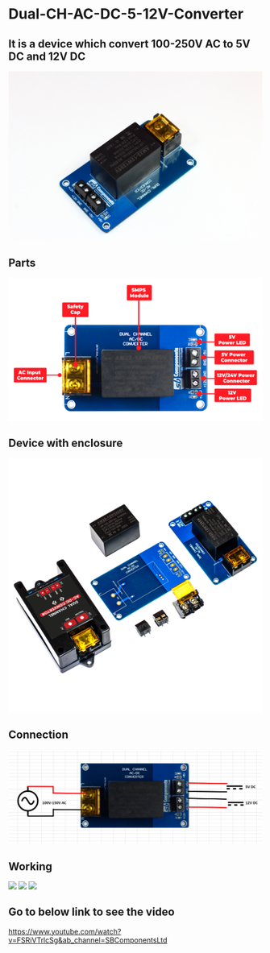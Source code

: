# Dual-CH-AC-DC-5-12V-Converter

## It is a device which convert 100-250V AC to 5V DC and 12V DC 
<img src = "https://github.com/sbcshop/Dual-CH-AC-DC-5-12V-Converter/blob/main/images/img3.JPG" />

##
## Parts
<img src = "https://github.com/sbcshop/Dual-CH-AC-DC-5-12V-Converter/blob/main/images/img2.png" />

## 
## Device with enclosure
<img src = "https://github.com/sbcshop/Dual-CH-AC-DC-5-12V-Converter/blob/main/images/img.png" />

## Connection
<img src = "https://github.com/sbcshop/Dual-CH-AC-DC-5-12V-Converter/blob/main/images/img0.JPG" />

## Working

<img src = "https://github.com/sbcshop/Dual-CH-AC-DC-5-12V-Converter/blob/main/images/gif2.gif" />
<img src = "https://github.com/sbcshop/Dual-CH-AC-DC-5-12V-Converter/blob/main/images/gif3.gif" />
<img src = "https://github.com/sbcshop/Dual-CH-AC-DC-5-12V-Converter/blob/main/images/gif1.gif" />



## Go to below link to see the video

https://www.youtube.com/watch?v=FSRiVTrlcSg&ab_channel=SBComponentsLtd
